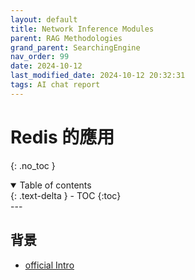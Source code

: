 ```yaml
---
layout: default
title: Network Inference Modules
parent: RAG Methodologies
grand_parent: SearchingEngine
nav_order: 99
date: 2024-10-12 
last_modified_date: 2024-10-12 20:32:31
tags: AI chat report
---
```


# Redis 的應用
{: .no_toc }

<details open markdown="block">
  <summary>
    Table of contents
  </summary>
  {: .text-delta }
- TOC
{:toc}
</details>
---

## 背景

- [official Intro](https://haystack.deepset.ai/blog/haystack-nvidia-nim-rag-guide)
